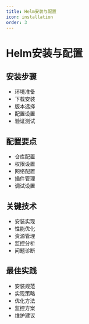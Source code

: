 ```yaml
---
title: Helm安装与配置
icon: installation
order: 3
---
```


# Helm安装与配置

## 安装步骤
- 环境准备
- 下载安装
- 版本选择
- 配置设置
- 验证测试

## 配置要点
- 仓库配置
- 权限设置
- 网络配置
- 插件管理
- 调试设置

## 关键技术
- 安装实现
- 性能优化
- 资源管理
- 监控分析
- 问题诊断

## 最佳实践
- 安装规范
- 实现策略
- 优化方法
- 监控方案
- 维护建议
